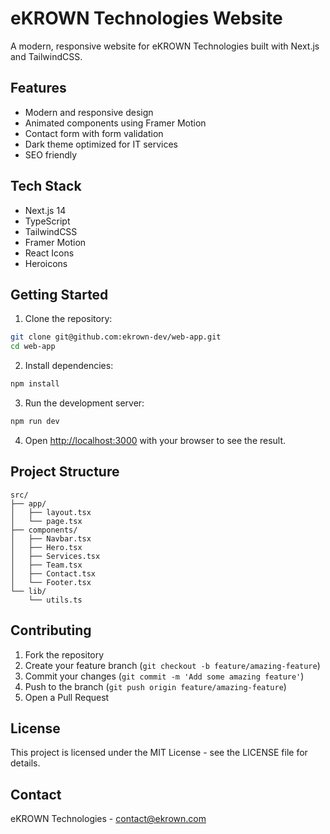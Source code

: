 # eKROWN Technologies Website

A modern, responsive website for eKROWN Technologies built with Next.js and TailwindCSS.

## Features

- Modern and responsive design
- Animated components using Framer Motion
- Contact form with form validation
- Dark theme optimized for IT services
- SEO friendly

## Tech Stack

- Next.js 14
- TypeScript
- TailwindCSS
- Framer Motion
- React Icons
- Heroicons

## Getting Started

1. Clone the repository:
```bash
git clone git@github.com:ekrown-dev/web-app.git
cd web-app
```

2. Install dependencies:
```bash
npm install
```

3. Run the development server:
```bash
npm run dev
```

4. Open [http://localhost:3000](http://localhost:3000) with your browser to see the result.

## Project Structure

```
src/
├── app/
│   ├── layout.tsx
│   └── page.tsx
├── components/
│   ├── Navbar.tsx
│   ├── Hero.tsx
│   ├── Services.tsx
│   ├── Team.tsx
│   ├── Contact.tsx
│   └── Footer.tsx
└── lib/
    └── utils.ts
```

## Contributing

1. Fork the repository
2. Create your feature branch (`git checkout -b feature/amazing-feature`)
3. Commit your changes (`git commit -m 'Add some amazing feature'`)
4. Push to the branch (`git push origin feature/amazing-feature`)
5. Open a Pull Request

## License

This project is licensed under the MIT License - see the LICENSE file for details.

## Contact

eKROWN Technologies - contact@ekrown.com
